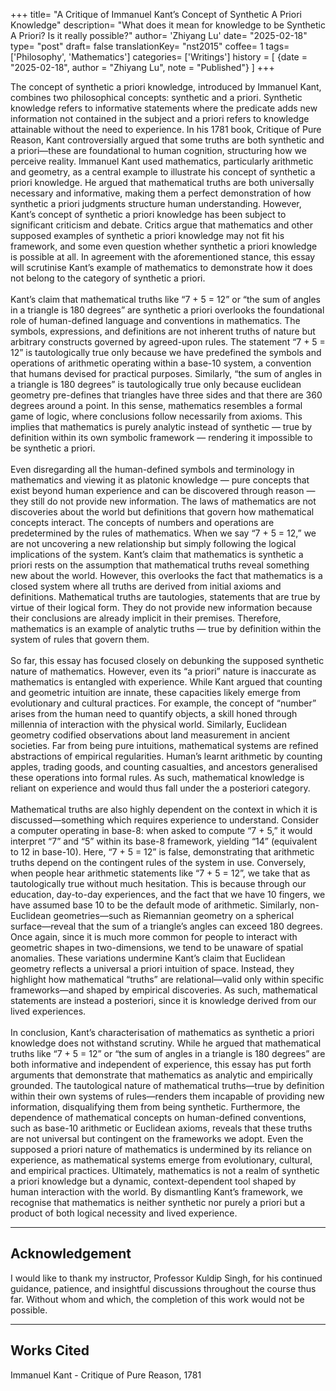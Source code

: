 +++
title= "A Critique of Immanuel Kant’s Concept of Synthetic A Priori Knowledge"
description= "What does it mean for knowledge to be Synthetic A Priori? Is it really possible?"
author= 'Zhiyang Lu'
date= "2025-02-18"
type= "post"
draft= false
translationKey= "nst2015"
coffee= 1
tags= ['Philosophy', 'Mathematics']
categories= ['Writings']
history = [
  {date = "2025-02-18", author = "Zhiyang Lu", note = "Published"}
]
+++

The concept of synthetic a priori knowledge, introduced by Immanuel Kant, combines two philosophical concepts: synthetic and a priori. Synthetic knowledge refers to informative statements where the predicate adds new information not contained in the subject and a priori refers to knowledge attainable without the need to experience. In his 1781 book, Critique of Pure Reason, Kant controversially argued that some truths are both synthetic and a priori—these are foundational to human cognition, structuring how we perceive reality. Immanuel Kant used mathematics, particularly arithmetic and geometry, as a central example to illustrate his concept of synthetic a priori knowledge. He argued that mathematical truths are both universally necessary and informative, making them a perfect demonstration of how synthetic a priori judgments structure human understanding. However, Kant’s concept of synthetic a priori knowledge has been subject to significant criticism and debate. Critics argue that mathematics and other supposed examples of synthetic a priori knowledge may not fit his framework, and some even question whether synthetic a priori knowledge is possible at all. In agreement with the aforementioned stance, this essay will scrutinise Kant’s example of mathematics to demonstrate how it does not belong to the category of synthetic a priori.
<br><br>
Kant’s claim that mathematical truths like “7 + 5 = 12” or “the sum of angles in a triangle is 180 degrees” are synthetic a priori overlooks the foundational role of human-defined language and conventions in mathematics. The symbols, expressions, and definitions are not inherent truths of nature but arbitrary constructs governed by agreed-upon rules. The statement “7 + 5 = 12” is tautologically true only because we have predefined the symbols and operations of arithmetic operating within a base-10 system, a convention that humans devised for practical purposes. Similarly, “the sum of angles in a triangle is 180 degrees” is tautologically true only because euclidean geometry pre-defines that triangles have three sides and that there are 360 degrees around a point. In this sense, mathematics resembles a formal game of logic, where conclusions follow necessarily from axioms. This implies that mathematics is purely analytic instead of synthetic — true by definition within its own symbolic framework — rendering it impossible to be synthetic a priori.
<br><br>
Even disregarding all the human-defined symbols and terminology in mathematics and viewing it as platonic knowledge — pure concepts that exist beyond human experience and can be discovered through reason — they still do not provide new information. The laws of mathematics are not discoveries about the world but definitions that govern how mathematical concepts interact. The concepts of numbers and operations are predetermined by the rules of mathematics. When we say “7 + 5 = 12,” we are not uncovering a new relationship but simply following the logical implications of the system. Kant’s claim that mathematics is synthetic a priori rests on the assumption that mathematical truths reveal something new about the world. However, this overlooks the fact that mathematics is a closed system where all truths are derived from initial axioms and definitions. Mathematical truths are tautologies, statements that are true by virtue of their logical form. They do not provide new information because their conclusions are already implicit in their premises. Therefore, mathematics is an example of analytic truths — true by definition within the system of rules that govern them.
<br><br>
So far, this essay has focused closely on debunking the supposed synthetic nature of mathematics. However, even its “a priori” nature is inaccurate as mathematics is entangled with experience. While Kant argued that counting and geometric intuition are innate, these capacities likely emerge from evolutionary and cultural practices. For example, the concept of “number” arises from the human need to quantify objects, a skill honed through millennia of interaction with the physical world. Similarly, Euclidean geometry codified observations about land measurement in ancient societies. Far from being pure intuitions, mathematical systems are refined abstractions of empirical regularities. Human’s learnt arithmetic by counting apples, trading goods, and counting casualties, and ancestors generalised these operations into formal rules. As such, mathematical knowledge is reliant on experience and would thus fall under the a posteriori category.
<br><br>
Mathematical truths are also highly dependent on the context in which it is discussed—something which requires experience to understand. Consider a computer operating in base-8: when asked to compute “7 + 5,” it would interpret “7” and “5” within its base-8 framework, yielding “14” (equivalent to 12 in base-10). Here, “7 + 5 = 12” is false, demonstrating that arithmetic truths depend on the contingent rules of the system in use. Conversely, when people hear arithmetic statements like “7 + 5 = 12”, we take that as tautologically true without much hesitation. This is because through our education, day-to-day experiences, and the fact that we have 10 fingers, we have assumed base 10 to be the default mode of arithmetic. Similarly, non-Euclidean geometries—such as Riemannian geometry on a spherical surface—reveal that the sum of a triangle’s angles can exceed 180 degrees. Once again, since it is much more common for people to interact with geometric shapes in two-dimensions, we tend to be unaware of spatial anomalies. These variations undermine Kant’s claim that Euclidean geometry reflects a universal a priori intuition of space. Instead, they highlight how mathematical “truths” are relational—valid only within specific frameworks—and shaped by empirical discoveries. As such, mathematical statements are instead a posteriori, since it is knowledge derived from our lived experiences.
<br><br>
In conclusion, Kant’s characterisation of mathematics as synthetic a priori knowledge does not withstand scrutiny. While he argued that mathematical truths like “7 + 5 = 12” or “the sum of angles in a triangle is 180 degrees” are both informative and independent of experience, this essay has put forth arguments that demonstrate that mathematics as analytic and empirically grounded. The tautological nature of mathematical truths—true by definition within their own systems of rules—renders them incapable of providing new information, disqualifying them from being synthetic. Furthermore, the dependence of mathematical concepts on human-defined conventions, such as base-10 arithmetic or Euclidean axioms, reveals that these truths are not universal but contingent on the frameworks we adopt. Even the supposed a priori nature of mathematics is undermined by its reliance on experience, as mathematical systems emerge from evolutionary, cultural, and empirical practices. Ultimately, mathematics is not a realm of synthetic a priori knowledge but a dynamic, context-dependent tool shaped by human interaction with the world. By dismantling Kant’s framework, we recognise that mathematics is neither synthetic nor purely a priori but a product of both logical necessity and lived experience.

<hr>

## Acknowledgement
I would like to thank my instructor, Professor Kuldip Singh, for his continued guidance, patience, and insightful discussions throughout the course thus far. Without whom and which, the completion of this work would not be possible.

<hr>

## Works Cited
Immanuel Kant - Critique of Pure Reason, 1781
